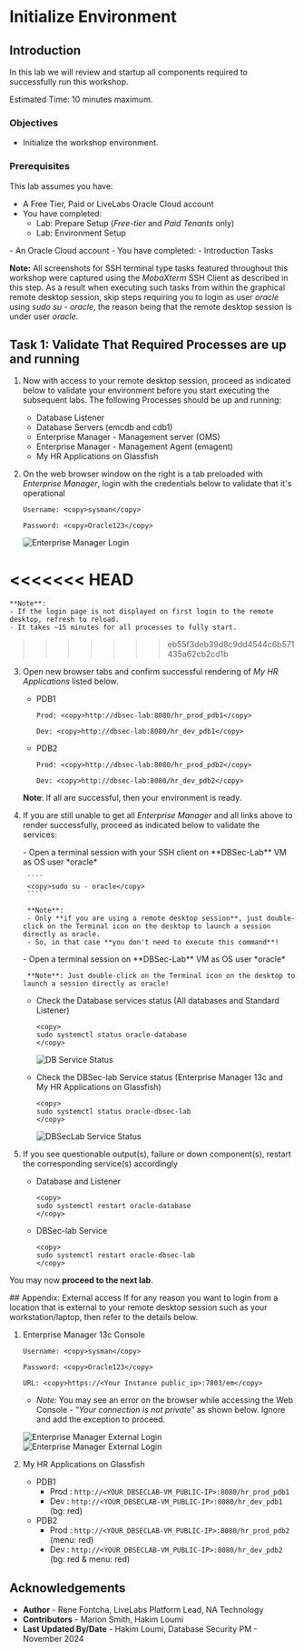 # Initialize Environment

## Introduction

In this lab we will review and startup all components required to successfully run this workshop.

Estimated Time: 10 minutes maximum.

### Objectives
- Initialize the workshop environment.

### Prerequisites
This lab assumes you have:
<if type="brown">
- A Free Tier, Paid or LiveLabs Oracle Cloud account
- You have completed:
    - Lab: Prepare Setup (*Free-tier* and *Paid Tenants* only)
    - Lab: Environment Setup
</if>
<if type="green">
- An Oracle Cloud account
- You have completed:
    - Introduction Tasks
</if>

**Note:** All screenshots for SSH terminal type tasks featured throughout this workshop were captured using the *MobaXterm* SSH Client as described in this step. As a result when executing such tasks from within the graphical remote desktop session, skip steps requiring you to login as user *oracle* using *sudo su - oracle*, the reason being that the remote desktop session is under user *oracle*.

## Task 1: Validate That Required Processes are up and running

1. Now with access to your remote desktop session, proceed as indicated below to validate your environment before you start executing the subsequent labs. The following Processes should be up and running:

    - Database Listener
    - Database Servers (emcdb and cdb1)
    - Enterprise Manager - Management server (OMS)
    - Enterprise Manager - Management Agent (emagent)
    - My HR Applications on Glassfish

2. On the web browser window on the right is a tab preloaded with *Enterprise Manager*, login with the credentials below to validate that it's operational

    ```
    Username: <copy>sysman</copy>
    ```

    ```
    Password: <copy>Oracle123</copy>
    ```

    ![Enterprise Manager Login](images/em-login.png "Enterprise Manager Login")

<<<<<<< HEAD
=======
    **Note**:
    - If the login page is not displayed on first login to the remote desktop, refresh to reload.
    - It takes ~15 minutes for all processes to fully start.
>>>>>>> eb55f3deb39d8c9dd4544c6b571435a62cb2cd1b

3. Open new browser tabs and confirm successful rendering of *My HR Applications* listed below.

    - PDB1

        ```
        Prod: <copy>http://dbsec-lab:8080/hr_prod_pdb1</copy>
        ```

        ```
        Dev: <copy>http://dbsec-lab:8080/hr_dev_pdb1</copy>
        ```

    - PDB2

        ```
        Prod: <copy>http://dbsec-lab:8080/hr_prod_pdb2</copy>
        ```

        ```
        Dev: <copy>http://dbsec-lab:8080/hr_dev_pdb2</copy>
        ```

    **Note**: If all are successful, then your environment is ready.  

4. If you are still unable to get all *Enterprise Manager* and all links above to render successfully, proceed as indicated below to validate the services:

    <if type="brown">
    - Open a terminal session with your SSH client on **DBSec-Lab** VM as OS user *oracle*

        ````
        <copy>sudo su - oracle</copy>
        ````

        **Note**:
        - Only **if you are using a remote desktop session**, just double-click on the Terminal icon on the desktop to launch a session directly as oracle.
        - So, in that case **you don't need to execute this command**!
    </if>

    <if type="green">
    - Open a terminal session on **DBSec-Lab** VM as OS user *oracle*

        **Note**: Just double-click on the Terminal icon on the desktop to launch a session directly as oracle!
    </if>

    - Check the Database services status (All databases and Standard Listener)

        ```
        <copy>
        sudo systemctl status oracle-database
        </copy>
        ```

        ![DB Service Status](images/db-service-status.png "DB Service Status")

    - Check the DBSec-lab Service status (Enterprise Manager 13c and My HR Applications on Glassfish)

        ```
        <copy>
        sudo systemctl status oracle-dbsec-lab
        </copy>
        ```

        ![DBSecLab Service Status](images/dbsec-lab-service-status.png "DBSecLab Service Status")

5. If you see questionable output(s), failure or down component(s), restart the corresponding service(s) accordingly

    - Database and Listener

        ```
        <copy>
        sudo systemctl restart oracle-database
        </copy>
        ```

    - DBSec-lab Service

        ```
        <copy>
        sudo systemctl restart oracle-dbsec-lab
        </copy>
        ```

You may now **proceed to the next lab**.

<if type="brown">
## Appendix: External access
If for any reason you want to login from a location that is external to your remote desktop session such as your workstation/laptop, then refer to the details below.

1.  Enterprise Manager 13c Console

    ```
    Username: <copy>sysman</copy>
    ```

    ```
    Password: <copy>Oracle123</copy>
    ```

    ```
    URL: <copy>https://<Your Instance public_ip>:7803/em</copy>
    ```

    - *Note:* You may see an error on the browser while accessing the Web Console - “*Your connection is not private*” as shown below. Ignore and add the exception to proceed.

    ![Enterprise Manager External Login](images/login-em-external-1.png "Enterprise Manager External Login")
    ![Enterprise Manager External Login](images/login-em-external-2.png "Enterprise Manager External Login")

2. My HR Applications on Glassfish

    - PDB1
      - Prod        : `http://<YOUR_DBSECLAB-VM_PUBLIC-IP>:8080/hr_prod_pdb1`
      - Dev         : `http://<YOUR_DBSECLAB-VM_PUBLIC-IP>:8080/hr_dev_pdb1`   (bg: red)
    - PDB2
      - Prod        : `http://<YOUR_DBSECLAB-VM_PUBLIC-IP>:8080/hr_prod_pdb2`  (menu: red)
      - Dev         : `http://<YOUR_DBSECLAB-VM_PUBLIC-IP>:8080/hr_dev_pdb2`   (bg: red & menu: red)
</if>

## Acknowledgements
- **Author** - Rene Fontcha, LiveLabs Platform Lead, NA Technology
- **Contributors** - Marion Smith, Hakim Loumi
- **Last Updated By/Date** - Hakim Loumi, Database Security PM - November 2024